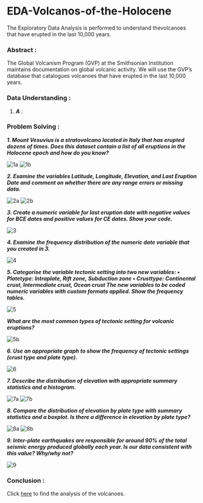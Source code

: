 # EDA-Volcanos-of-the-Holocene
The Exploratory Data Analysis is performed to understand thevolcanoes that have erupted in the last 10,000 years.

### Abstract :

The Global Volcanism Program (GVP) at the Smithsonian Institution maintains documentation on global volcanic activity. We will use the GVP’s database that catalogues volcanoes that have erupted in the last 10,000 years.

### Data Understanding :

1. **_A_** :


### Problem Solving :

**_1. Mount Vesuvius is a stratovolcano located in Italy that has erupted dozens of times. Does this dataset contain a list of all eruptions in the Holocene epoch and how do you know?_**

![1a](https://github.com/AbhishekKumar-0311/Micro-Projects/blob/main/EDA-Volcanos-of-the-Holocene/png/1a.png)
![1b](https://github.com/AbhishekKumar-0311/Micro-Projects/blob/main/EDA-Volcanos-of-the-Holocene/png/1b.png)

**_2. Examine the variables Latitude, Longitude, Elevation, and Last Eruption Date and comment on whether there are any range errors or missing data._**

![2a](https://github.com/AbhishekKumar-0311/Micro-Projects/blob/main/EDA-Volcanos-of-the-Holocene/png/2a.png)
![2b](https://github.com/AbhishekKumar-0311/Micro-Projects/blob/main/EDA-Volcanos-of-the-Holocene/png/2b.png)

**_3. Create a numeric variable for last eruption date with negative values for BCE dates and positive values for CE dates. Show your code._**

![3](https://github.com/AbhishekKumar-0311/Micro-Projects/blob/main/EDA-Volcanos-of-the-Holocene/png/3.png)

**_4. Examine the frequency distribution of the numeric date variable that you created in 3._**

![4](https://github.com/AbhishekKumar-0311/Micro-Projects/blob/main/EDA-Volcanos-of-the-Holocene/png/4.png)

**_5. Categorise the variable tectonic setting into two new variables:
• Platetype: Intraplate, Rift zone, Subduction zone
• Crusttype: Continental crust, Intermediate crust, Ocean crust
The new variables to be coded numeric variables with custom formats applied. Show the frequency tables._**

![5](https://github.com/AbhishekKumar-0311/Micro-Projects/blob/main/EDA-Volcanos-of-the-Holocene/png/5.png)

**_What are the most common types of tectonic setting for volcanic eruptions?_**

![5b](https://github.com/AbhishekKumar-0311/Micro-Projects/blob/main/EDA-Volcanos-of-the-Holocene/png/5b.png)

**_6. Use an appropriate graph to show the frequency of tectonic settings (crust type and plate type)._**

![6](https://github.com/AbhishekKumar-0311/Micro-Projects/blob/main/EDA-Volcanos-of-the-Holocene/png/6.png)

**_7. Describe the distribution of elevation with appropriate summary statistics and a histogram._**

![7a](https://github.com/AbhishekKumar-0311/Micro-Projects/blob/main/EDA-Volcanos-of-the-Holocene/png/7a.png)
![7b](https://github.com/AbhishekKumar-0311/Micro-Projects/blob/main/EDA-Volcanos-of-the-Holocene/png/7b.png)

**_8. Compare the distribution of elevation by plate type with summary statistics and a boxplot. Is there a difference in elevation by plate type?_**

![8a](https://github.com/AbhishekKumar-0311/Micro-Projects/blob/main/EDA-Volcanos-of-the-Holocene/png/8a.png)
![8b](https://github.com/AbhishekKumar-0311/Micro-Projects/blob/main/EDA-Volcanos-of-the-Holocene/png/8b.png)

**_9. Inter-plate earthquakes are responsible for around 90% of the total seismic energy produced globally each year. Is our data consistent with this value? Why/why not?_**

![9](https://github.com/AbhishekKumar-0311/Micro-Projects/blob/main/EDA-Volcanos-of-the-Holocene/png/9.png)


### Conclusion :

Click [here](https://github.com/AbhishekKumar-0311/Micro-Projects/blob/main/EDA-Volcanos-of-the-Holocene/AnalysisDocument.docx) to find the analysis of the volcanoes.
